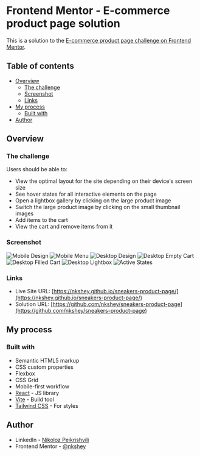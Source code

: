 # Frontend Mentor - E-commerce product page solution

This is a solution to the [E-commerce product page challenge on Frontend Mentor](https://www.frontendmentor.io/challenges/ecommerce-product-page-UPsZ9MJp6).

## Table of contents

- [Overview](#overview)
  - [The challenge](#the-challenge)
  - [Screenshot](#screenshot)
  - [Links](#links)
- [My process](#my-process)
  - [Built with](#built-with)
- [Author](#author)

## Overview

### The challenge

Users should be able to:

- View the optimal layout for the site depending on their device's screen size
- See hover states for all interactive elements on the page
- Open a lightbox gallery by clicking on the large product image
- Switch the large product image by clicking on the small thumbnail images
- Add items to the cart
- View the cart and remove items from it

### Screenshot

![Mobile Design](./public/design/mobile-default.png)
![Mobile Menu](./public/design/mobile-menu.png)
![Desktop Design](./public/design/desktop-default.png)
![Desktop Empty Cart](./public/design/desktop-empty-cart.png)
![Desktop Filled Cart](./public/design/desktop-filled-cart.png)
![Desktop Lightbox](./public/design/desktop-lightbox.png)
![Active States](./public/design/active-states.png)

### Links

- Live Site URL: [https://nkshey.github.io/sneakers-product-page/](https://nkshey.github.io/sneakers-product-page/)
- Solution URL: [https://github.com/nkshey/sneakers-product-page](https://github.com/nkshey/sneakers-product-page)

## My process

### Built with

- Semantic HTML5 markup
- CSS custom properties
- Flexbox
- CSS Grid
- Mobile-first workflow
- [React](https://reactjs.org/) - JS library
- [Vite](https://vitejs.dev/) - Build tool
- [Tailwind CSS](https://tailwindcss.com/) - For styles

## Author

- LinkedIn - [Nikoloz Peikrishvili](https://www.linkedin.com/in/nikapeikrishvili/)
- Frontend Mentor - [@nkshey](https://www.frontendmentor.io/profile/nkshey)
